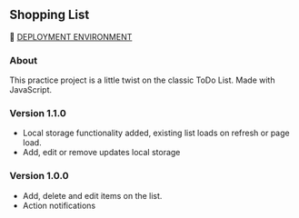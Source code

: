 ## Shopping List

🚀 [DEPLOYMENT ENVIRONMENT](https://edwinsch.github.io/shopping-list/)

### About

This practice project is a little twist on the classic ToDo List. Made with JavaScript.

### Version 1.1.0

- Local storage functionality added, existing list loads on refresh or page load.
- Add, edit or remove updates local storage

### Version 1.0.0

- Add, delete and edit items on the list.
- Action notifications
